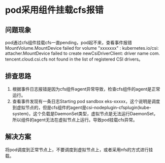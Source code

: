 # pod采用组件挂载cfs报错

## 问题现象

pod通过cfs组件挂载cfs一直pending，pod起不来，查看事件报错MountVolume.MountDevice failed for volume "xxxxxxx" : kubernetes.io/csi: attacher.MountDevice failed to create newCsiDriverClient: driver name com.tencent.cloud.csi.cfs not found in the list of registered CSI drivers。

## 排查思路

1. 根据事件日志报错是因为cfs组件agent异常导致，检查cfs组件的agent是正常运行。
2. 查看事件发现有一条日志Starting pod sandbox eks-xxxxx，这个说明是调度到虚拟节点的，但是cfs组件的agent是csi-nodeplugin-cfsplugin(kube-system)，这个负载是DaemonSet类型，虚拟节点是无法运行DaemonSet，所以组件的agent无法在虚拟节点上运行。导致pod挂载cfs异常。

## 解决方案

将pod调度到正常节点上，不要调度到虚拟节点上，或者采用nfs的方式进行挂载。